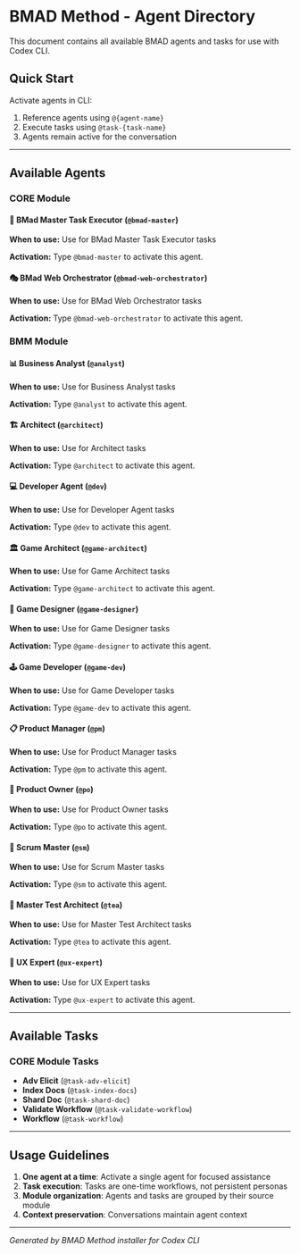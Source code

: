 # BMAD Method - Agent Directory

This document contains all available BMAD agents and tasks for use with Codex CLI.

## Quick Start

Activate agents in CLI:
1. Reference agents using `@{agent-name}`
2. Execute tasks using `@task-{task-name}`
3. Agents remain active for the conversation

---

## Available Agents

### CORE Module

#### 🧙 BMad Master Task Executor (`@bmad-master`)

**When to use:** Use for BMad Master Task Executor tasks

**Activation:** Type `@bmad-master` to activate this agent.

#### 🎭 BMad Web Orchestrator (`@bmad-web-orchestrator`)

**When to use:** Use for BMad Web Orchestrator tasks

**Activation:** Type `@bmad-web-orchestrator` to activate this agent.

### BMM Module

#### 📊 Business Analyst (`@analyst`)

**When to use:** Use for Business Analyst tasks

**Activation:** Type `@analyst` to activate this agent.

#### 🏗️ Architect (`@architect`)

**When to use:** Use for Architect tasks

**Activation:** Type `@architect` to activate this agent.

#### 💻 Developer Agent (`@dev`)

**When to use:** Use for Developer Agent tasks

**Activation:** Type `@dev` to activate this agent.

#### 🏛️ Game Architect (`@game-architect`)

**When to use:** Use for Game Architect tasks

**Activation:** Type `@game-architect` to activate this agent.

#### 🎲 Game Designer (`@game-designer`)

**When to use:** Use for Game Designer tasks

**Activation:** Type `@game-designer` to activate this agent.

#### 🕹️ Game Developer (`@game-dev`)

**When to use:** Use for Game Developer tasks

**Activation:** Type `@game-dev` to activate this agent.

#### 📋 Product Manager (`@pm`)

**When to use:** Use for Product Manager tasks

**Activation:** Type `@pm` to activate this agent.

#### 📝 Product Owner (`@po`)

**When to use:** Use for Product Owner tasks

**Activation:** Type `@po` to activate this agent.

#### 🏃 Scrum Master (`@sm`)

**When to use:** Use for Scrum Master tasks

**Activation:** Type `@sm` to activate this agent.

#### 🧪 Master Test Architect (`@tea`)

**When to use:** Use for Master Test Architect tasks

**Activation:** Type `@tea` to activate this agent.

#### 🎨 UX Expert (`@ux-expert`)

**When to use:** Use for UX Expert tasks

**Activation:** Type `@ux-expert` to activate this agent.

---

## Available Tasks

### CORE Module Tasks

- **Adv Elicit** (`@task-adv-elicit`)
- **Index Docs** (`@task-index-docs`)
- **Shard Doc** (`@task-shard-doc`)
- **Validate Workflow** (`@task-validate-workflow`)
- **Workflow** (`@task-workflow`)

---

## Usage Guidelines

1. **One agent at a time**: Activate a single agent for focused assistance
2. **Task execution**: Tasks are one-time workflows, not persistent personas
3. **Module organization**: Agents and tasks are grouped by their source module
4. **Context preservation**: Conversations maintain agent context

---

*Generated by BMAD Method installer for Codex CLI*
